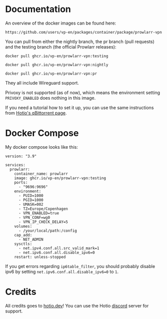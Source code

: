 # Documentation

An overview of the docker images can be found here:


`https://github.com/users/vp-en/packages/container/package/prowlarr-vpn`

You can pull from either the nightly branch, the pr branch (pull requests) and the testing branch (the official Prowlarr releases):

`docker pull ghcr.io/vp-en/prowlarr-vpn:testing`

`docker pull ghcr.io/vp-en/prowlarr-vpn:nightly`

`docker pull ghcr.io/vp-en/prowlarr-vpn:pr`

They all include Wireguard support.

Privoxy is not supported (as of now), which means the environment setting `PRIVOXY_ENABLED` does nothing in this image.

If you need a tutorial how to set it up, you can use the same instructions from [Hotio's qBittorrent page](https://hotio.dev/containers/qbittorrent/#wireguard-vpn-support).



# Docker Compose
My docker compose looks like this:
```
version: "3.9"

services:
  prowlarr:
    container_name: prowlarr
    image: ghcr.io/vp-en/prowlarr-vpn:testing
    ports:
      - "9696:9696"
    environment:
      - PUID=1000
      - PGID=1000
      - UMASK=002
      - TZ=Europe/Copenhagen
      - VPN_ENABLED=true
      - VPN_CONF=wg0
      - VPN_IP_CHECK_DELAY=5
    volumes:
      - /your/local/path:/config
    cap_add:
      - NET_ADMIN
    sysctls:
      - net.ipv4.conf.all.src_valid_mark=1
      - net.ipv6.conf.all.disable_ipv6=0
    restart: unless-stopped
```

If you get errors regarding `ip6table_filter`, you should probably disable ipv6 by setting `net.ipv6.conf.all.disable_ipv6=0` to `1`.


# Credits
All credits goes to [hotio.dev](https://hotio.dev)!
You can use the Hotio [discord](https://hotio.dev/discord) server for support.